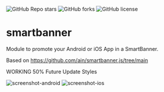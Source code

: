 ![GitHub Repo stars](https://img.shields.io/github/stars/Representaciones-Pedraja/smartbanner?style=social)
![GitHub forks](https://img.shields.io/github/forks/Representaciones-Pedraja/smartbanner?style=social)
![GitHub license](https://img.shields.io/badge/license-GNU%20GPL-blue.svg)

# smartbanner
Module to promote your Android or iOS App in a SmartBanner.

Based on https://github.com/ain/smartbanner.js/tree/main


WORKING 50% 
Future Update Styles 

![screenshot-android](https://github.com/user-attachments/assets/23b4bf9e-b12d-4a0d-b856-502a06802d18)
![screenshot-ios](https://github.com/user-attachments/assets/4026b9c7-0b1b-47e9-bad9-d20425829c34)


